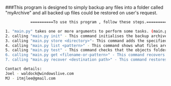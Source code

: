 
###This program is designed to simply backup any files into a folder called "myArchive" and all backed up files could be restored on user's request.

```sh
           ==========To use this program , follow these steps.==========

1. "main.py" takes one or more arguments to perform some tasks. (main.py <arg1><arg2>).
2. calling "main.py init" - This command initialises the backup archive folder, object folder and index file within it.
3. calling "main.py store <directory>"- This command adds the specified directory to the archive.
4. calling "main.py list <pattern>" - This command shows what files are in the archive.
5. calling "main.py test" - This command checks that the objects folder isn't damaged.
6. calling "main.py get <filename-or-pattern>" - This command recovers a single file.
7. calling "main.py recover <destination path>" - This command restores everything in the archive into the named destination directory.
```

```sh
Contact details:
Joel - waldock@windowslive.com
MJ - itmjlee@gmail.com
```
